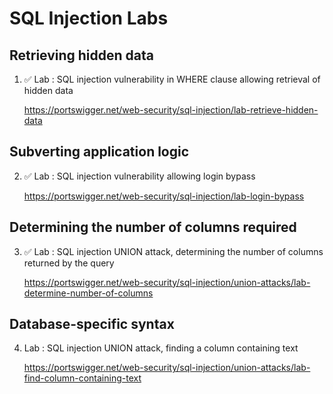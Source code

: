 # SQL Injection Labs

## Retrieving hidden data

1. ✅ Lab : SQL injection vulnerability in WHERE clause allowing retrieval of hidden data

   https://portswigger.net/web-security/sql-injection/lab-retrieve-hidden-data

## Subverting application logic

2. ✅ Lab : SQL injection vulnerability allowing login bypass

   https://portswigger.net/web-security/sql-injection/lab-login-bypass

## Determining the number of columns required

3. ✅ Lab : SQL injection UNION attack, determining the number of columns returned by the query

   https://portswigger.net/web-security/sql-injection/union-attacks/lab-determine-number-of-columns

## Database-specific syntax

4. Lab : SQL injection UNION attack, finding a column containing text

   https://portswigger.net/web-security/sql-injection/union-attacks/lab-find-column-containing-text